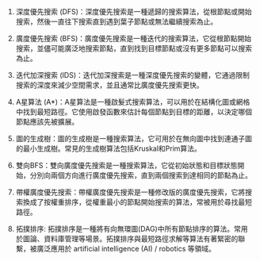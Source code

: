 

1. 深度優先搜索 (DFS)：深度優先搜索是一種遞歸的搜索算法，從根節點或開始搜索，然後一直往下搜索直到遇到葉子節點或無法繼續搜索為止。

2. 廣度優先搜索 (BFS)：廣度優先搜索是一種迭代的搜索算法，它從根節點開始搜索，並儘可能廣泛地搜索節點，直到找到目標節點或沒有更多節點可以搜索為止。

3. 迭代加深搜索 (IDS)：迭代加深搜索是一種深度優先搜索的變體，它通過限制搜索的深度來減少空間需求，並且通常比廣度優先搜索更快。

4. A星算法 (A*)：A星算法是一種啟髮式搜索算法，可以用於在結構化圖或網格中找到最短路徑。它使用啟發函數來估計每個節點到目標的距離，以決定哪個節點應該先被擴展。

5. 圖的生成樹：圖的生成樹是一種搜索算法，它可用於在無向圖中找到連通子圖的最小生成樹。常見的生成樹算法包括Kruskal和Prim算法。

6. 雙向BFS：雙向廣度優先搜索是一種搜索算法，它從初始狀態和目標狀態開始，分別向兩個方向進行廣度優先搜索，直到兩個搜索到達相同的節點為止。

7. 帶權廣度優先搜索：帶權廣度優先搜索是一種修改版的廣度優先搜索，它將搜索換成了按權重排序，從權重最小的節點開始搜索的算法，常被用於尋找最短路徑。

8. 拓撲排序: 拓撲排序是一種將有向無環圖(DAG)中所有節點排序的算法。常用於圖論、資料庫管理等場景。拓撲排序與最短路徑求解等算法有著緊密的聯繫，被廣泛應用於 artificial intelligence (AI) / robotics  等領域。